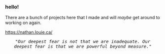 ### hello!

There are a bunch of projects here that I made and will *maybe* get around to working on again.

https://nathan.louie.ca/

<samp>
  <p align="center">
    <i>
      "Our deepest fear is not that we are inadequate. Our deepest fear is that we are powerful beyond measure."
    </i>
  </p>
</samp>
